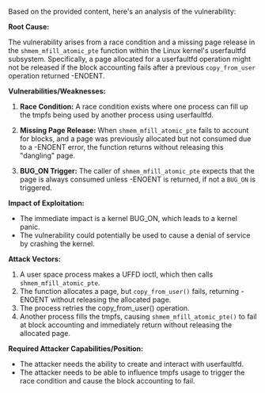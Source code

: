 Based on the provided content, here's an analysis of the vulnerability:

**Root Cause:**

The vulnerability arises from a race condition and a missing page release in the `shmem_mfill_atomic_pte` function within the Linux kernel's userfaultfd subsystem. Specifically, a page allocated for a userfaultfd operation might not be released if the block accounting fails after a previous `copy_from_user` operation returned -ENOENT.

**Vulnerabilities/Weaknesses:**

1.  **Race Condition:** A race condition exists where one process can fill up the tmpfs being used by another process using userfaultfd.

2.  **Missing Page Release:** When `shmem_mfill_atomic_pte` fails to account for blocks, and a page was previously allocated but not consumed due to a -ENOENT error, the function returns without releasing this "dangling" page.

3.  **BUG_ON Trigger:** The caller of `shmem_mfill_atomic_pte` expects that the page is always consumed unless -ENOENT is returned, if not a `BUG_ON` is triggered.

**Impact of Exploitation:**

-   The immediate impact is a kernel BUG_ON, which leads to a kernel panic.
-   The vulnerability could potentially be used to cause a denial of service by crashing the kernel.

**Attack Vectors:**

1.  A user space process makes a UFFD ioctl, which then calls `shmem_mfill_atomic_pte`.
2.  The function allocates a page, but `copy_from_user()` fails, returning -ENOENT without releasing the allocated page.
3.  The process retries the copy_from_user() operation.
4.  Another process fills the tmpfs, causing `shmem_mfill_atomic_pte()` to fail at block accounting and immediately return without releasing the allocated page.

**Required Attacker Capabilities/Position:**

-   The attacker needs the ability to create and interact with userfaultfd.
-   The attacker needs to be able to influence tmpfs usage to trigger the race condition and cause the block accounting to fail.